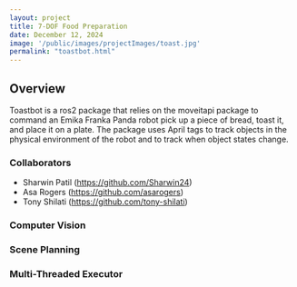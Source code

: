 ```yaml
---
layout: project
title: 7-DOF Food Preparation
date: December 12, 2024
image: '/public/images/projectImages/toast.jpg'
permalink: "toastbot.html"
---
```


## Overview
Toastbot is a ros2 package that relies on the moveitapi package to command an Emika Franka Panda robot pick up a piece of bread, toast it, and place it on a plate. The package uses April tags to track objects in the physical environment of the robot and to track when object states change.
### Collaborators
* Sharwin Patil (https://github.com/Sharwin24)
* Asa Rogers (https://github.com/asarogers)
* Tony Shilati (https://github.com/tony-shilati)

### Computer Vision


### Scene Planning


### Multi-Threaded Executor


